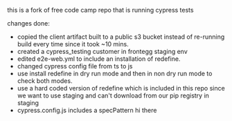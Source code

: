 this is a fork of free code camp repo that is running cypress tests

changes done:

- copied the client artifact built to a public s3 bucket instead of re-running build every time since it took ~10 mins.
- created a cypress_testing customer in frontegg staging env
- edited e2e-web.yml to include an installation of redefine.
- changed cypress config file from ts to js
- use install redefine in dry run mode and then in non dry run mode to check both modes.
- use a hard coded version of redefine which is included in this repo since we want to use staging and can't download from our pip registry in staging
- cypress.config.js includes a specPattern
  hi there
